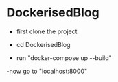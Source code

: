 # DockerisedBlog

- first clone the project

- cd DockerisedBlog

- run "docker-compose up --build"

-now go to "localhost:8000"
